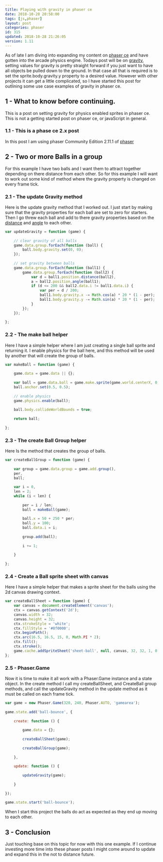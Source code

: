 ```yaml
---
title: Playing with gravity in phaser ce
date: 2018-10-28 20:58:00
tags: [js,phaser]
layout: post
categories: phaser
id: 315
updated: 2018-10-28 21:26:05
version: 1.11
---
```


As of late I am diving into expanding my content on [phaser ce](https://photonstorm.github.io/phaser-ce/index.html) and have gotten into the arcade physics engine. Todays post will be on [gravity](https://photonstorm.github.io/phaser-ce/Phaser.Physics.Arcade.Body.html#gravity), setting values for gravity is pretty straight forward if you just want to have all objects be pulled down to the ground. In that case all that is required is to set the sprite.body.gravity.y property to a desired value. However with other projects it can get a little complicated, so I have started this post for outlining some use case examples of gravity in phaser ce.

<!-- more -->

## 1 - What to know before continuing.

This is a post on setting gravity for physics enabled sprites in phaser ce. This is not a getting started post on phaser ce, or javaScript in general.

### 1.1 - This is a phase ce 2.x post

In this post I am using phaser Community Edition 2.11.1 of [phaser](https://phaser.io/)

## 2 - Two or more Balls in a group

For this example I have two balls and I want them to attract together depending on there distance from each other. So for this example I will want to work out some kind of method where the gravity property is changed on every frame tick.

### 2.1 - The update Gravity method

Here is the update gravity method that I worked out. I just start by making sure that the gravity properties for each ball are set to zero for starters. Then I go threw each ball and add to there gravity properties based on the [distance](/2017/10/27/phaser-math-distance/) and [angle](/2018/08/19/phaser-point-angle-between-two-sprites/) to each other.

```js
var updateGravity = function (game) {
 
    // clear gravity of all balls
    game.data.group.forEach(function (ball) {
        ball.body.gravity.set(0, 0);
    });
 
    // set gravity between balls
    game.data.group.forEach(function (ball1) {
        game.data.group.forEach(function (ball2) {
            var d = ball1.position.distance(ball2),
            a = ball2.position.angle(ball1);
            if (d <= 200 && ball2.data.i != ball1.data.i) {
                var per = d / 200;
                ball1.body.gravity.x -= Math.cos(a) * 20 * (1 - per);
                ball1.body.gravity.y -= Math.sin(a) * 20 * (1 - per);
            }
        });
    });
 
};
```

### 2.2 - The make ball helper

Here I have a simple helper where I am just creating a single ball sprite and returning it. I enable physics for the ball here, and this method will be used by another that will create the group of balls.

```js
var makeBall = function (game) {
 
    game.data = game.data || {};
 
    var ball = game.data.ball = game.make.sprite(game.world.centerX, 0, 'sheet-ball', 0);
    ball.anchor.set(0.5, 0.5);
 
    // enable physics
    game.physics.enable(ball);
 
    ball.body.collideWorldBounds = true;
 
    return ball;
 
};
```

### 2.3 - The create Ball Group helper

Here Is the method that creates the group of balls.

```js
var createBallGroup = function (game) {
 
    var group = game.data.group = game.add.group(),
    per,
    ball;
 
    var i = 0,
    len = 2;
    while (i < len) {
 
        per = i / len;
        ball = makeBall(game);
 
        ball.x = 50 + 250 * per;
        ball.y = 100;
        ball.data.i = i;
 
        group.add(ball);
 
        i += 1;
 
    }
 
};
```

### 2.4 - Create a Ball sprite sheet with canvas

Here I have a simple helper that makes a sprite sheet for the balls using the 2d canvas drawing context.

```js
var createBallSheet = function (game) {
    var canvas = document.createElement('canvas');
    ctx = canvas.getContext('2d');
    canvas.width = 32;
    canvas.height = 32;
    ctx.strokeStyle = 'white';
    ctx.fillStyle = '#8f0000';
    ctx.beginPath();
    ctx.arc(16.5, 16.5, 15, 0, Math.PI * 2);
    ctx.fill();
    ctx.stroke();
    game.cache.addSpriteSheet('sheet-ball', null, canvas, 32, 32, 1, 0, 0);
};
```

### 2.5 - Phaser.Game

Now it is time to make it all work with a Phaser.Game instance and a state object. In the create method I call my createBallSheet, and CreateBall group methods, and call the updateGravity method in the update method as it must be called on each frame tick.

```js
var game = new Phaser.Game(320, 240, Phaser.AUTO, 'gamearea');
 
game.state.add('ball-bounce', {
 
    create: function () {
 
        game.data = {};
 
        createBallSheet(game);
 
        createBallGroup(game);
 
    },
 
    update: function () {
 
        updateGravity(game);
 
    }
 
});
 
game.state.start('ball-bounce');
```

When I start this project the balls do act as expected as they end up moving to each other.

## 3 - Conclusion

Just touching base on this topic for now with this one example. If I continue investing more time into these phaser posts I might come around to update and expand this in the not to distance future.